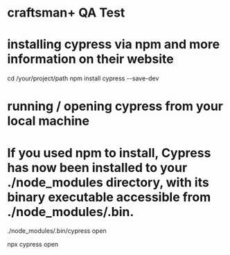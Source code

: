 # craftsman+ QA Test


# installing cypress via npm and more information on their website 

cd /your/project/path
npm install cypress --save-dev

# running / opening cypress from your local machine
# If you used npm to install, Cypress has now been installed to your ./node_modules directory, with its binary executable accessible from ./node_modules/.bin.

./node_modules/.bin/cypress open

npx cypress open
